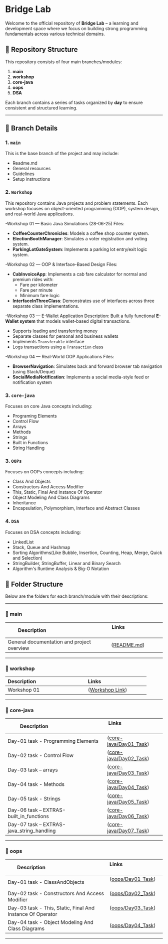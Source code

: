 # Bridge Lab

Welcome to the official repository of **Bridge Lab** – a learning and development space where we focus on building strong programming fundamentals across various technical domains.

## 📁 Repository Structure

This repository consists of four main branches/modules:

1. **main**
2. **workshop**
3. **core-java**
4. **oops**
5. **DSA**


Each branch contains a series of tasks organized by **day** to ensure consistent and structured learning.

---

## 📌 Branch Details

### 1. `main`
This is the base branch of the project and may include:
- Readme.md
- General resources
- Guidelines
- Setup instructions


### 2. `Workshop`
This repository contains Java projects and problem statements. Each workshop focuses on object-oriented programming (OOP), system design, and real-world Java applications.

-Workshop 01 — Basic Java Simulations (28-06-25)
Files:
- **CoffeeCounterChronicles**: Models a coffee shop counter system.
- **ElectionBoothManager**: Simulates a voter registration and voting system.
- **ParkingLotGateSystem**: Implements a parking lot entry/exit logic system.

-Workshop 02 — OOP & Interface-Based Design
Files:
- **CabInvoiceApp**: Implements a cab fare calculator for normal and premium rides with:
  - Fare per kilometer
  - Fare per minute
  - Minimum fare logic
- **InterfaceInThreeClass**: Demonstrates use of interfaces across three separate class implementations.

-Workshop 03 — E-Wallet Application
Description:
Built a fully functional **E-Wallet system** that models wallet-based digital transactions.
- Supports loading and transferring money
- Separate classes for personal and business wallets
- Implements `Transferable` interface
- Logs transactions using a `Transaction` class

-Workshop 04 — Real-World OOP Applications
Files:
- **BrowserNavigation**: Simulates back and forward browser tab navigation (using Stack/Deque)
- **SocialMediaNotification**: Implements a social media-style feed or notification system


### 3. `core-java`
Focuses on core Java concepts including:
- Programing Elements
- Control Flow
- Arrays
- Methods
- Strings
- Built in Functions
- String Handling

### 3. `OOPs`
Focuses on OOPs concepts including:
- Class And Objects
- Constructors And Access Modifier
- This, Static, Final And Instance Of Operator
- Object Modeling And Class Diagrams
- Inheritance
- Encapsulation, Polymorphism, Interface and Abstract Classes

### 4. `DSA`
Focuses on DSA concepts including:
- LinkedList
- Stack, Queue and Hashmap
- Sorting Algorithms(Like Bubble, Insertion, Counting, Heap, Merge, Quick and Selection)
- StringBuilder, StringBuffer, Linear and Binary Search
- Algorithm's Runtime Analysis & Big-O Notation

## 📁 Folder Structure

Below are the folders for each branch/module with their descriptions:

---

### 🔹 main

| Description                                      | Links                               |
|--------------------------------------------------|-------------------------------------|
| General documentation and project overview       | ([README.md](https://github.com/sakshi26tangar/BridgeLabz-SIPP-Training/tree/main))|

---

### 🔹 workshop

| Description                                   | Links                                  |
|-----------------------------------------------|---------------------------------------|
| Workshop 01             | ([Workshop Link](https://github.com/sakshi26tangar/BridgeLabz-SIPP-Training/tree/Workshop/Workshop_01(28-06-25)))   |

---

### 🔹 core-java

| Description                                | Links                               |
|--------------------------------------------|------------------------------------|
|Day-01 task - Programming Elements | ([core-java/Day01_Task](https://github.com/sakshi26tangar/BridgeLabz-SIPP-Training/tree/core-java/Day-01_ProgrammingElements)) |
| Day-02 task - Control Flow           | ([core-java/Day02_Task](https://github.com/sakshi26tangar/BridgeLabz-SIPP-Training/tree/core-java/Day-02_ControlFlow)) |
| Day-03 task – arrays      | ([core-java/Day03_Task](https://github.com/sakshi26tangar/BridgeLabz-SIPP-Training/tree/core-java/Day-03_Arrays)) |
|Day-04 task -  Methods | ([core-java/Day04_Task](https://github.com/sakshi26tangar/BridgeLabz-SIPP-Training/tree/core-java/Day-04_Methods)) |
| Day-05 task - Strings         | ([core-java/Day05_Task](https://github.com/sakshi26tangar/BridgeLabz-SIPP-Training/tree/core-java/Day-05_Strings)) |
| Day-06 task – EXTRAS-built_in_functions      | ([core-java/Day06_Task](https://github.com/sakshi26tangar/BridgeLabz-SIPP-Training/tree/core-java/EXTRAS-built_in_functions)) |
|  Day-07 task – EXTRAS-java_string_handling      | ([core-java/Day07_Task](https://github.com/sakshi26tangar/BridgeLabz-SIPP-Training/tree/core-java/EXTRAS-java_string_handling)) |

---

### 🔹 oops

| Description                                     | Links                               |
|-------------------------------------------------|------------------------------------|
| Day-01 task - ClassAndObjects   | ([oops/Day01_Task](https://github.com/sakshi26tangar/BridgeLabz-SIPP-Training/tree/OOPs/Day-01_ClassAndObjects))     |
| Day-02 task - Constructors And Access Modifier  | ([oops/Day02_Task](https://github.com/sakshi26tangar/BridgeLabz-SIPP-Training/tree/OOPs/Day-02_ConstructorsAndAccessModifier))     |
| Day-03 task - This, Static, Final And Instance Of Operator  | ([oops/Day03_Task](https://github.com/sakshi26tangar/BridgeLabz-SIPP-Training/tree/OOPs/Day-03_Day-03_This-Static-Final-InstanceOfOperator))     |
| Day-04 task - Object Modeling And Class Diagrams       | ([oops/Day04_Task](https://github.com/sakshi26tangar/BridgeLabz-SIPP-Training/tree/OOPs/Day-04_ObjectModeling-And-ClassDiagrams/Object%20modeling)) |

---
